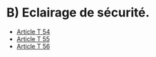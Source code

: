 # B) Eclairage de sécurité.

- [Article T 54](article-t-54.md)
- [Article T 55](article-t-55.md)
- [Article T 56](article-t-56.md)
